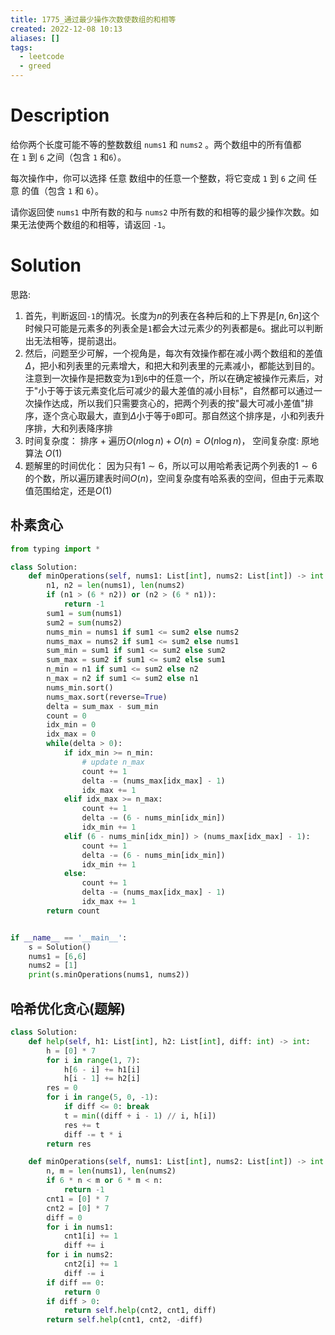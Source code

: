 ```yaml
---
title: 1775_通过最少操作次数使数组的和相等
created: 2022-12-08 10:13
aliases: []
tags:
  - leetcode 
  - greed
---
```


# Description

给你两个长度可能不等的整数数组 `nums1` 和 `nums2` 。两个数组中的所有值都在 `1` 到 `6` 之间（包含 `1` 和`6`）。

每次操作中，你可以选择 任意 数组中的任意一个整数，将它变成 `1` 到 `6` 之间 任意 的值（包含 `1` 和 `6`）。

请你返回使 `nums1` 中所有数的和与 `nums2` 中所有数的和相等的最少操作次数。如果无法使两个数组的和相等，请返回 `-1`。

# Solution

思路: 
  1. 首先，判断返回`-1`的情况。长度为$n$的列表在各种后和的上下界是$[n,6n]$这个时候只可能是元素多的列表全是`1`都会大过元素少的列表都是`6`。据此可以判断出无法相等，提前退出。
  2. 然后，问题至少可解，一个视角是，每次有效操作都在减小两个数组和的差值$\Delta$，把小和列表里的元素增大，和把大和列表里的元素减小，都能达到目的。注意到一次操作是把数变为`1`到`6`中的任意一个，所以在确定被操作元素后，对于"小于等于该元素变化后可减少的最大差值的减小目标"，自然都可以通过一次操作达成，所以我们只需要贪心的，把两个列表的按"最大可减小差值"排序，逐个贪心取最大，直到$\Delta$小于等于`0`即可。那自然这个排序是，小和列表升序排，大和列表降序排
  3. 时间复杂度： 排序 + 遍历$O(n\log n) + O(n) = O(n\log n)$， 空间复杂度: 原地算法 $O(1)$
  4. 题解里的时间优化： 因为只有$1\sim 6$，所以可以用哈希表记两个列表的$1\sim 6$的个数，所以遍历建表时间$O(n)$，空间复杂度有哈系表的空间，但由于元素取值范围给定，还是$O(1)$

## 朴素贪心
```python
from typing import *

class Solution:
    def minOperations(self, nums1: List[int], nums2: List[int]) -> int:
        n1, n2 = len(nums1), len(nums2)
        if (n1 > (6 * n2)) or (n2 > (6 * n1)):
            return -1
        sum1 = sum(nums1)
        sum2 = sum(nums2)
        nums_min = nums1 if sum1 <= sum2 else nums2
        nums_max = nums2 if sum1 <= sum2 else nums1
        sum_min = sum1 if sum1 <= sum2 else sum2
        sum_max = sum2 if sum1 <= sum2 else sum1
        n_min = n1 if sum1 <= sum2 else n2
        n_max = n2 if sum1 <= sum2 else n1
        nums_min.sort()
        nums_max.sort(reverse=True)
        delta = sum_max - sum_min
        count = 0
        idx_min = 0
        idx_max = 0
        while(delta > 0):
            if idx_min >= n_min:
                # update n_max
                count += 1
                delta -= (nums_max[idx_max] - 1)
                idx_max += 1
            elif idx_max >= n_max:
                count += 1
                delta -= (6 - nums_min[idx_min])
                idx_min += 1
            elif (6 - nums_min[idx_min]) > (nums_max[idx_max] - 1):
                count += 1
                delta -= (6 - nums_min[idx_min])
                idx_min += 1
            else:
                count += 1
                delta -= (nums_max[idx_max] - 1)
                idx_max += 1
        return count


if __name__ == '__main__':
    s = Solution()
    nums1 = [6,6]
    nums2 = [1]
    print(s.minOperations(nums1, nums2))
```



## 哈希优化贪心(题解)

```python
class Solution:
    def help(self, h1: List[int], h2: List[int], diff: int) -> int:
        h = [0] * 7
        for i in range(1, 7):
            h[6 - i] += h1[i]
            h[i - 1] += h2[i]
        res = 0
        for i in range(5, 0, -1):
            if diff <= 0: break
            t = min((diff + i - 1) // i, h[i])
            res += t
            diff -= t * i
        return res

    def minOperations(self, nums1: List[int], nums2: List[int]) -> int:
        n, m = len(nums1), len(nums2)
        if 6 * n < m or 6 * m < n:
            return -1
        cnt1 = [0] * 7
        cnt2 = [0] * 7
        diff = 0
        for i in nums1:
            cnt1[i] += 1
            diff += i
        for i in nums2:
            cnt2[i] += 1
            diff -= i
        if diff == 0:
            return 0
        if diff > 0:
            return self.help(cnt2, cnt1, diff)
        return self.help(cnt1, cnt2, -diff)
```